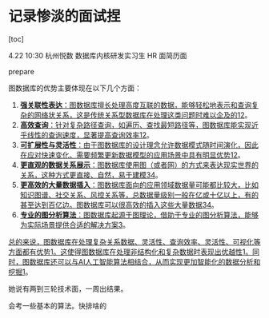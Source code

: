 # 记录惨淡的面试捏



[toc]

4.22 10:30 杭州悦数 数据库内核研发实习生 HR 面简历面

prepare

图数据库的优势主要体现在以下几个方面：

1. [**强关联性表达**：图数据库擅长处理高度互联的数据，能够轻松地表示和查询复杂的网络状关系，这是传统关系型数据库在处理这类问题时难以企及的](https://www.nebula-graph.com.cn/posts/graph-database-vs-relational-database)[1](https://www.nebula-graph.com.cn/posts/graph-database-vs-relational-database)[2](https://blog.csdn.net/su2231595742/article/details/135971961)。
2. [**高效查询**：针对复杂路径查询，如遍历、查找最短路径等，图数据库能实现近乎线性的查询速度，显著提高查询效率](https://www.nebula-graph.com.cn/posts/graph-database-vs-relational-database)[1](https://www.nebula-graph.com.cn/posts/graph-database-vs-relational-database)[2](https://blog.csdn.net/su2231595742/article/details/135971961)。
3. [**可扩展性与灵活性**：由于图数据库的设计理念允许数据模式随时间演化，因此在应对快速变化、需要频繁更新数据模型的应用场景中具有明显优势](https://www.nebula-graph.com.cn/posts/graph-database-vs-relational-database)[1](https://www.nebula-graph.com.cn/posts/graph-database-vs-relational-database)[2](https://blog.csdn.net/su2231595742/article/details/135971961)。
4. [**更直观的数据关系展示**：图数据库使用图（或者网）的方式来表达现实世界的关系，这种方式更直接、自然，易于建模](https://www.zhihu.com/question/23153266)[3](https://www.zhihu.com/question/23153266)[4](https://zhuanlan.zhihu.com/p/112689382)。
5. [**更高效的大量数据插入**：图数据库面向的应用领域数据量可能都比较大，比如知识图谱、社交关系、风控关系等，总数据量级别一般在亿或十亿以上，有的甚至达到百亿边。图数据库可以很高效的插入这些大量数据](https://www.zhihu.com/question/23153266)[3](https://www.zhihu.com/question/23153266)[4](https://zhuanlan.zhihu.com/p/112689382)。
6. [**专业的图分析算法**：图数据库起源于图理论，借助于专业的图分析算法，能够为实际场景提供合适的解决方案](https://www.zhihu.com/question/23153266)[3](https://www.zhihu.com/question/23153266)。

[总的来说，图数据库在处理复杂关系数据、灵活性、查询效率、灵活性、可视化等方面都有优势](https://www.nebula-graph.com.cn/posts/graph-database-vs-relational-database)[1](https://www.nebula-graph.com.cn/posts/graph-database-vs-relational-database)[。这使得图数据库在处理非结构化和复杂数据时表现出优越性](https://www.nebula-graph.com.cn/posts/graph-database-vs-relational-database)[1](https://www.nebula-graph.com.cn/posts/graph-database-vs-relational-database)[。同时，图数据库还可以与AI人工智能算法相结合，从而实现更加智能化的数据分析和挖掘](https://www.nebula-graph.com.cn/posts/graph-database-vs-relational-database)[1](https://www.nebula-graph.com.cn/posts/graph-database-vs-relational-database)。



她说有两到三轮技术面，一周出结果。

会考一些基本的算法。快排啥的
